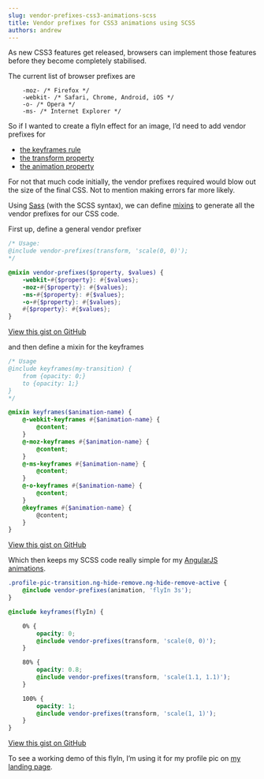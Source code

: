 ```yaml
---
slug: vendor-prefixes-css3-animations-scss
title: Vendor prefixes for CSS3 animations using SCSS
authors: andrew
---
```


As new CSS3 features get released, browsers can implement those features before they become completely stabilised.

The current list of browser prefixes are

```
    -moz- /* Firefox */
    -webkit- /* Safari, Chrome, Android, iOS */
    -o- /* Opera */
    -ms- /* Internet Explorer */
```

<!--truncate-->

So if I wanted to create a flyIn effect for an image, I’d need to add vendor prefixes for

- [the keyframes rule](https://developer.mozilla.org/en-US/docs/Web/CSS/@keyframes)
- [the transform property](https://developer.mozilla.org/en-US/docs/Web/CSS/transform)
- [the animation property](https://developer.mozilla.org/en-US/docs/Web/CSS/animation)

For not that much code initially, the vendor prefixes required would blow out the size of the final CSS. Not to mention making errors far more likely.

Using [Sass](http://sass-lang.com/) (with the SCSS syntax), we can define [mixins](http://sass-lang.com/documentation/file.SASS_REFERENCE.html#mixin-arguments) to generate all the vendor prefixes for our CSS code.

First up, define a general vendor prefixer

```scss title="vendor-prefixes.scss"
/* Usage:
@include vendor-prefixes(transform, 'scale(0, 0)');
*/

@mixin vendor-prefixes($property, $values) {
    -webkit-#{$property}: #{$values};
    -moz-#{$property}: #{$values};
    -ms-#{$property}: #{$values};
    -o-#{$property}: #{$values};
    #{$property}: #{$values};      
}
```

[View this gist on GitHub](https://gist.github.com/magician11/586dc9f94d131a067b81)

and then define a mixin for the keyframes

```scss title="keyframes.scss"
/* Usage
@include keyframes(my-transition) {
    from {opacity: 0;}
    to {opacity: 1;}
}
*/

@mixin keyframes($animation-name) {
    @-webkit-keyframes #{$animation-name} {
        @content;
    }
    @-moz-keyframes #{$animation-name} {
        @content;
    }  
    @-ms-keyframes #{$animation-name} {
        @content;
    }
    @-o-keyframes #{$animation-name} {
        @content;
    }  
    @keyframes #{$animation-name} {
        @content;
    }
}
```

[View this gist on GitHub](https://gist.github.com/magician11/135d4f2cfffea828c828)

Which then keeps my SCSS code really simple for my [AngularJS animations](https://docs.angularjs.org/guide/animations).

```scss title="flyin.scss"
.profile-pic-transition.ng-hide-remove.ng-hide-remove-active {
    @include vendor-prefixes(animation, 'flyIn 3s');
}

@include keyframes(flyIn) {

    0% {
        opacity: 0;
        @include vendor-prefixes(transform, 'scale(0, 0)');
    }

    80% {
        opacity: 0.8;
        @include vendor-prefixes(transform, 'scale(1.1, 1.1)');
    }

    100% {
        opacity: 1;
        @include vendor-prefixes(transform, 'scale(1, 1)');
    }
}
```

[View this gist on GitHub](https://gist.github.com/magician11/27602354395a2a2196df)

To see a working demo of this flyIn, I’m using it for my profile pic on [my landing page](http://andrewgolightly.com/).
